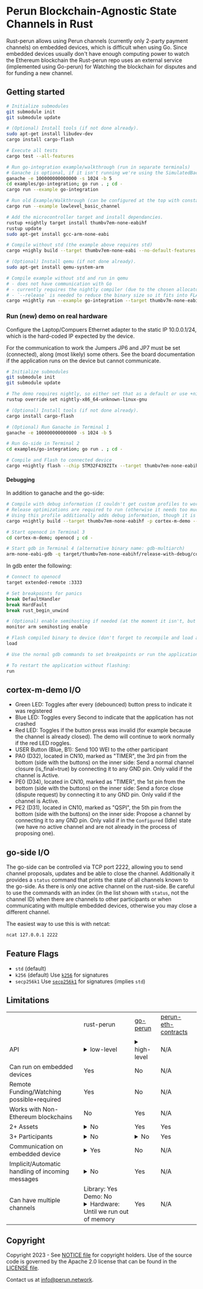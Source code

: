 # Perun Blockchain-Agnostic State Channels in Rust
Rust-perun allows using Perun channels (currently only 2-party payment channels)
on embedded devices, which is difficult when using Go. Since embedded devices
usually don't have enough computing power to watch the Ethereum blockchain the
Rust-perun repo uses an external service (implemented using Go-perun) for
Watching the blockchain for disputes and for funding a new channel.

## Getting started
```bash
# Initialize submodules
git submodule init
git submodule update

# (Optional) Install tools (if not done already).
sudo apt-get install libudev-dev
cargo install cargo-flash

# Execute all tests
cargo test --all-features

# Run go-integration example/walkthrough (run in separate terminals)
# Ganache is optional, if it isn't running we're using the SimulatedBackend.
ganache -e 100000000000000 -s 1024 -b 5
cd examples/go-integration; go run . ; cd -
cargo run --example go-integration

# Run old Example/Walkthrough (can be configured at the top with constants)
cargo run --example lowlevel_basic_channel

# Add the microcontroller target and install dependancies.
rustup +nightly target install thumbv7em-none-eabihf
rustup update
sudo apt-get install gcc-arm-none-eabi

# Compile without std (the example above requires std)
cargo +nighly build --target thumbv7em-none-eabi --no-default-features -F k256

# (Optional) Install qemu (if not done already).
sudo apt-get install qemu-system-arm

# Compile example without std and run in qemu
# - does not have communication with Go
# - currently requires the nightly compiler (due to the chosen allocator)
# - `--release` is needed to reduce the binary size so it fits into FLASH
cargo +nightly run --example go-integration --target thumbv7m-none-eabi --no-default-features -F nostd-example --release
```

### Run (new) demo on real hardware
Configure the Laptop/Compuers Ethernet adapter to the static IP 10.0.0.1/24,
which is the hard-coded IP expected by the device.

For the communication to work the Jumpers JP6 and JP7 must be set (connected),
along (most likely) some others. See the board documentation if the application
runs on the device but cannot communicate.

```bash
# Initialize submodules
git submodule init
git submodule update

# The demo requires nightly, so either set that as a default or use +nightly in each cargo command.
rustup override set nightly-x86_64-unknown-linux-gnu

# (Optional) Install tools (if not done already).
cargo install cargo-flash

# (Optional) Run Ganache in Terminal 1
ganache -e 100000000000000 -s 1024 -b 5

# Run Go-side in Terminal 2
cd examples/go-integration; go run . ; cd -

# Compile and Flash to connected device
cargo +nightly flash --chip STM32F439ZITx --target thumbv7em-none-eabihf -p cortex-m-demo --release
```

#### Debugging
In addition to ganache and the go-side:
```bash
# Compile with debug information (I couldn't get custom profiles to work with cargo-flash)
# Release optimizations are required to run (otherwise it needs too much memory)
# Using this profile additionally adds debug information, though it is not perfect.
cargo +nightly build --target thumbv7em-none-eabihf -p cortex-m-demo --profile=release-with-debug

# Start openocd in Terminal 3
cd cortex-m-demo; openocd ; cd -

# Start gdb in Terminal 4 (alternative binary name: gdb-multiarch)
arm-none-eabi-gdb -q target/thumbv7em-none-eabihf/release-with-debug/cortex-m-demo
```

In gdb enter the following:
```bash
# Connect to openocd
target extended-remote :3333

# Set breakpoints for panics
break DefaultHandler
break HardFault
break rust_begin_unwind

# (Optional) enable semihosting if needed (at the moment it isn't, but it can be useful when using panic_semihosting)
monitor arm semihosting enable

# Flash compiled binary to device (don't forget to recompile and load after making changes)
load

# Use the normal gdb commands to set breakpoints or run the application

# To restart the application without flashing:
run
```

## cortex-m-demo I/O
- Green LED: Toggles after every (debounced) button press to indicate it was
  registered
- Blue LED: Toggles every Second to indicate that the application has not
  crashed
- Red LED: Toggles if the button press was invalid (for example because the
  channel is already closed). The demo will continue to work normally if the red
  LED roggles.
- USER Button (Blue, B1): Send 100 WEI to the other participant
- PA0 (D32), located in CN10, marked as "TIMER", the 3rd pin from the bottom
  (side with the buttons) on the inner side: Send a normal channel closure
  (is_final=true) by connecting it to any GND pin. Only valid if the channel is
  Active.
- PE0 (D34), located in CN10, marked as "TIMER", the 1st pin from the bottom
  (side with the buttons) on the inner side: Send a force close (dispute
  request) by connecting it to any GND pin. Only valid if the channel is Active.
- PE2 (D31), located in CN10, marked as "QSPI", the 5th pin from the bottom
  (side with the buttons) on the inner side: Propose a channel by connecting it
  to any GND pin. Only valid if in the `Configured` (Idle) state (we have no
  active channel and are not already in the process of proposing one).

## go-side I/O
The go-side can be controlled via TCP port 2222, allowing you to send channel
proposals, updates and be able to close the channel. Additionally it provides a
`status` command that prints the state of all channels known to the go-side. As
there is only one active channel on the rust-side. Be careful to use the
commands with an index (in the list shown with `status`, not the channel ID)
when there are channels to other participants or when communicating with
multiple embedded devices, otherwise you may close a different channel.

The easiest way to use this is with netcat:
```bash
ncat 127.0.0.1 2222
```

## Feature Flags
- `std` (default)
- `k256` (default) Use [`k256`](https://crates.io/crates/k256) for signatures
- `secp256k1` Use [`secp256k1`](https://crates.io/crates/secp256k1) for signatures (implies `std`)

## Limitations

<table>
  <th>
    <td>rust-perun</td>
    <td><a href="https://github.com/hyperledger-labs/go-perun">go-perun</a></td>
    <td><a href="https://github.com/hyperledger-labs/perun-eth-contracts/">perun-eth-contracts</a></td>
  </th>
  <tr>
    <td>API</td>
    <td>
        <details><summary>low-level</summary>
            The application stores a reference to all channels and forwards incoming messages and responses.
        </details>
    </td>
    <td>
        <details><summary>high-level</summary>
            The sdk stores channel objects and handles communication implicitly, providing only a few functions to the application.
        </details>
    </td>
    <td>N/A</td>
  </tr>
  <tr>
    <td>Can run on embedded devices</td>
    <td>Yes</td>
    <td>No</td>
    <td>N/A</td>
  </tr>
  <tr>
    <td>Remote Funding/Watching possible+required</td>
    <td>Yes</td>
    <td>No</td>
    <td>N/A</td>
  </tr>
  <tr>
    <td>Works with Non-Ethereum blockchains</td>
    <td>No</td>
    <td>Yes</td>
    <td>N/A</td>
  </tr>
  <tr>
    <td>2+ Assets</td>
    <td>
        <details><summary>No</summary>
            Limited by the data structures used (fixed-size arrays with const generics). Should be relatively easy to fix by using heapless data structures on no_std or normal vectors on std.
        </details>
    </td>
    <td>Yes</td>
    <td>Yes</td>
  </tr>
  <tr>
    <td>3+ Participants</td>
    <td>
        <details><summary>No</summary>
            Limited by the data structures used (fixed-size arrays with const generics). Should be relatively easy to fix by using heapless data structures on no_std or normal vectors on std.
        </details>
    </td>
    <td>
        <details><summary>No</summary>
            Limited by the network communication code.
        </details>
    </td>
    <td>Yes</td>
  </tr>
  <tr>
    <td>Communication on embedded device</td>
    <td>
        <details><summary>Yes</summary>
            <ul>
                <li>Incomming connections: Yes</li>
                <li>Embedded device to embedded device: Possible but not tested. The cortex-m-demo contains all code to do this, but it currently uses hard-coded wire addresses.</li>
                <li>Embedded device to watcher/funder: Yes</li>
                <li>Embedded device to normal go-perun client: Yes</li>
                <li>Normal go-perun client to embedded device: Yes</li>
            </ul>
        </details>
    </td>
    <td>No</td>
    <td>N/A</td>
  </tr>
  <tr>
    <td>Implicit/Automatic handling of incoming messages</td>
    <td>
        <details><summary>No</summary>
            At the moment, given the low-level interface, the application is responsible for storing channel objects and giving incomming messages to the rust-perun code. We chose to do it this way to avoid requireing an async runtime or blocking the execution until receiving something. At some point this will likely be changed to one of the following, providing a higher-level interface that is easier to use: Additional async functions that handle reply messages; polling system that automatically tries to receive incomming messages, updating the channel state automatically. Both are similar to how go-perun currently does it, though with some adjustments/changes needed due to using Rust and running on bare metal in no_std.
        </details>
    </td>
    <td>Yes</td>
    <td>N/A</td>
  </tr>
  <tr>
    <td>Can have multiple channels</td>
    <td>
      Library: Yes<br>
      Demo: No<br>
      <details><summary>Hardware: Until we run out of memory</summary>
        The trivial solution of one long-living TCP connection per channel likely won't work due to memory constraints. It is possible to use a single connection for multiple channels (e.g. having another server relaying the messages) or to only use short-lived connections (which won't work during channel proposals/setup). The application can also use a different protocol for communication, but that will require the other participants to use that, too, or a relaying server. Neither of those is implemented in the demo, all of those are possible with the library.
      </details>
    </td>
    <td>Yes</td>
    <td>N/A</td>
  </tr>
</table>

## Copyright

Copyright 2023 - See [NOTICE file](NOTICE) for copyright holders.
Use of the source code is governed by the Apache 2.0 license that can be found in the [LICENSE file](LICENSE).

Contact us at [info@perun.network](mailto:info@perun.network).

